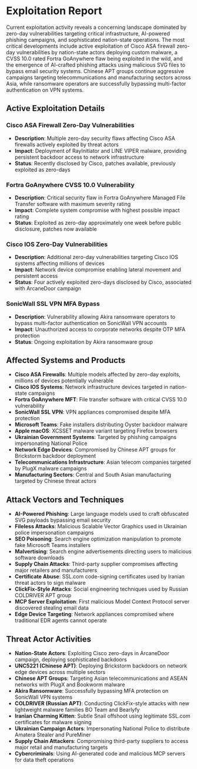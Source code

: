 # Exploitation Report

Current exploitation activity reveals a concerning landscape dominated by zero-day vulnerabilities targeting critical infrastructure, AI-powered phishing campaigns, and sophisticated nation-state operations. The most critical developments include active exploitation of Cisco ASA firewall zero-day vulnerabilities by nation-state actors deploying custom malware, a CVSS 10.0 rated Fortra GoAnywhere flaw being exploited in the wild, and the emergence of AI-crafted phishing attacks using malicious SVG files to bypass email security systems. Chinese APT groups continue aggressive campaigns targeting telecommunications and manufacturing sectors across Asia, while ransomware operators are successfully bypassing multi-factor authentication on VPN systems.

## Active Exploitation Details

### Cisco ASA Firewall Zero-Day Vulnerabilities
- **Description**: Multiple zero-day security flaws affecting Cisco ASA firewalls actively exploited by threat actors
- **Impact**: Deployment of RayInitiator and LINE VIPER malware, providing persistent backdoor access to network infrastructure
- **Status**: Recently disclosed by Cisco, patches available, previously exploited as zero-days

### Fortra GoAnywhere CVSS 10.0 Vulnerability
- **Description**: Critical security flaw in Fortra GoAnywhere Managed File Transfer software with maximum severity rating
- **Impact**: Complete system compromise with highest possible impact rating
- **Status**: Exploited as zero-day approximately one week before public disclosure, patches now available

### Cisco IOS Zero-Day Vulnerabilities
- **Description**: Additional zero-day vulnerabilities targeting Cisco IOS systems affecting millions of devices
- **Impact**: Network device compromise enabling lateral movement and persistent access
- **Status**: Four actively exploited zero-days disclosed by Cisco, associated with ArcaneDoor campaign

### SonicWall SSL VPN MFA Bypass
- **Description**: Vulnerability allowing Akira ransomware operators to bypass multi-factor authentication on SonicWall VPN accounts
- **Impact**: Unauthorized access to corporate networks despite OTP MFA protection
- **Status**: Ongoing exploitation by Akira ransomware group

## Affected Systems and Products

- **Cisco ASA Firewalls**: Multiple models affected by zero-day exploits, millions of devices potentially vulnerable
- **Cisco IOS Systems**: Network infrastructure devices targeted in nation-state campaigns
- **Fortra GoAnywhere MFT**: File transfer software with critical CVSS 10.0 vulnerability
- **SonicWall SSL VPN**: VPN appliances compromised despite MFA protection
- **Microsoft Teams**: Fake installers distributing Oyster backdoor malware
- **Apple macOS**: XCSSET malware variant targeting Firefox browsers
- **Ukrainian Government Systems**: Targeted by phishing campaigns impersonating National Police
- **Network Edge Devices**: Compromised by Chinese APT groups for Brickstorm backdoor deployment
- **Telecommunications Infrastructure**: Asian telecom companies targeted by PlugX malware campaigns
- **Manufacturing Sectors**: Central and South Asian manufacturing targeted by Chinese threat actors

## Attack Vectors and Techniques

- **AI-Powered Phishing**: Large language models used to craft obfuscated SVG payloads bypassing email security
- **Fileless Attacks**: Malicious Scalable Vector Graphics used in Ukrainian police impersonation campaigns
- **SEO Poisoning**: Search engine optimization manipulation to promote fake Microsoft Teams installers
- **Malvertising**: Search engine advertisements directing users to malicious software downloads
- **Supply Chain Attacks**: Third-party supplier compromises affecting major retailers and manufacturers
- **Certificate Abuse**: SSL.com code-signing certificates used by Iranian threat actors to sign malware
- **ClickFix-Style Attacks**: Social engineering techniques used by Russian COLDRIVER APT group
- **MCP Server Exploitation**: First malicious Model Context Protocol server discovered stealing email data
- **Edge Device Targeting**: Network appliances compromised where traditional EDR agents cannot operate

## Threat Actor Activities

- **Nation-State Actors**: Exploiting Cisco zero-days in ArcaneDoor campaign, deploying sophisticated backdoors
- **UNC5221 (Chinese APT)**: Deploying Brickstorm backdoors on network edge devices across multiple sectors
- **Chinese APT Groups**: Targeting Asian telecommunications and ASEAN networks with PlugX and Bookworm malware
- **Akira Ransomware**: Successfully bypassing MFA protection on SonicWall VPN systems
- **COLDRIVER (Russian APT)**: Conducting ClickFix-style attacks with new lightweight malware families BO Team and Bearlyfy
- **Iranian Charming Kitten**: Subtle Snail offshoot using legitimate SSL.com certificates for malware signing
- **Ukrainian Campaign Actors**: Impersonating National Police to distribute Amatera Stealer and PureMiner
- **Supply Chain Attackers**: Compromising third-party suppliers to access major retail and manufacturing targets
- **Cybercriminals**: Using AI-generated code and malicious MCP servers for data theft operations